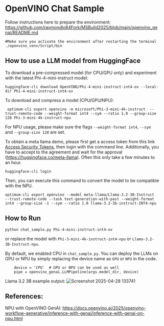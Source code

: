 # OpenVINO Chat Sample

Follow instructions here to prepare the environment:
https://github.com/raymondlo84Fork/MSBuild2025/blob/main/openvino_genai/README.md

```
#Make sure you activate the environment after restarting the terminal
./openvino_venv/Script/bin
```

## How to use a LLM model from HuggingFace

To download a pre-compressed model (for CPU/GPU only) and experiment with the latest Phi-4-mini-instruct model:
```
huggingface-cli download OpenVINO/Phi-4-mini-instruct-int4-ov --local-dir Phi-4-mini-instruct-int4-ov
```

To download and compress a model (CPU/GPU/NPU):
```
 optimum-cli export openvino -m microsoft/Phi-3-mini-4k-instruct  --trust-remote-code --weight-format int4 --sym --ratio 1.0 --group-size 128 Phi-3-mini-4k-instruct-npu
```
For NPU usage, please make sure the flags `--weight-format int4`, `--sym` and `--group-size 128` are set.

To obtain a meta llama demo, please first get a access token from this link [Access Security Tokens](https://huggingface.co/docs/hub/en/security-tokens), then login with the command line. Additionally, you have to accept to the agreement and wait for the approval (https://huggingface.co/meta-llama). Often this only take a few minutes to an hour.

```
huggingface-cli login
```
Then, you can execute this command to convert the model to be compatible with the NPU.
```
optimum-cli export openvino --model meta-llama/Llama-3.2-3B-Instruct  --trust-remote-code --task text-generation-with-past --weight-format int4 --group-size -1 --sym --ratio 1.0 llama-3.2-3b-instruct-INT4-npu
```

## How to Run

```
python chat_sample.py Phi-4-mini-instruct-int4-ov
```
or replace the model with `Phi-3-mini-4k-instruct-int4-npu` or `Llama-3.2-3B-Instruct-npu`.

By default, we enabled CPU in `chat_sample.py`. You can deploy the LLMs on GPU or NPU by simply replacing the device name as `GPU` or `NPU` in the code.
```
    device = 'CPU'  # GPU or NPU can be used as well
    pipe = openvino_genai.LLMPipeline(args.model_dir, device)
```

Llama 3.2 3B example output:
![Screenshot 2025-04-28 133741](https://github.com/user-attachments/assets/532f6d66-2cc4-4a29-b71c-9c15f3716e7e)

## References:
NPU with OpenVINO GenAI: https://docs.openvino.ai/2025/openvino-workflow-generative/inference-with-genai/inference-with-genai-on-npu.html

